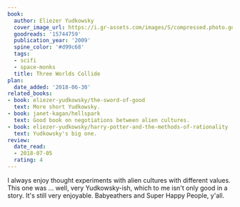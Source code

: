 ```yaml
---
book:
  author: Eliezer Yudkowsky
  cover_image_url: https://i.gr-assets.com/images/S/compressed.photo.goodreads.com/books/1483042335l/15744759._SX98_.jpg
  goodreads: '15744759'
  publication_year: '2009'
  spine_color: '#d99c68'
  tags:
  - scifi
  - space-monks
  title: Three Worlds Collide
plan:
  date_added: '2018-06-30'
related_books:
- book: eliezer-yudkowsky/the-sword-of-good
  text: More short Yudkowsky.
- book: janet-kagan/hellspark
  text: Good book on negotiations between alien cultures.
- book: eliezer-yudkowsky/harry-potter-and-the-methods-of-rationality
  text: Yudkowsky's big one.
review:
  date_read:
  - 2018-07-05
  rating: 4
---
```


I always enjoy thought experiments with alien cultures with different values. This one was … well, very Yudkowsky-ish,
which to me isn't only good in a story. It's still very enjoyable. Babyeathers and Super Happy People, y'all.

